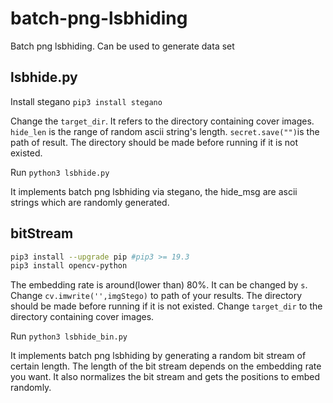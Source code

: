 # batch-png-lsbhiding

Batch png lsbhiding. Can be used to generate data set

## lsbhide.py

Install stegano
`pip3 install stegano`

Change the `target_dir`. It refers to the directory containing cover images.
`hide_len` is the range of random ascii string's length.
`secret.save("")`is the path of result. The directory should be made before running if it is not existed.

Run
`python3 lsbhide.py`

It implements batch png lsbhiding via stegano, the hide_msg are ascii strings which are randomly generated.

## bitStream

```bash
pip3 install --upgrade pip #pip3 >= 19.3
pip3 install opencv-python
```

The embedding rate is around(lower than) 80%. It can be changed by `s`.
Change `cv.imwrite('',imgStego)` to path of your results. The directory should be made before running if it is not existed.
Change `target_dir` to the directory containing cover images.

Run
`python3 lsbhide_bin.py`

It implements batch png lsbhiding by generating a random bit stream of certain length.
The length of the bit stream depends on the embedding rate you want.
It also normalizes the bit stream and gets the positions to embed randomly.

